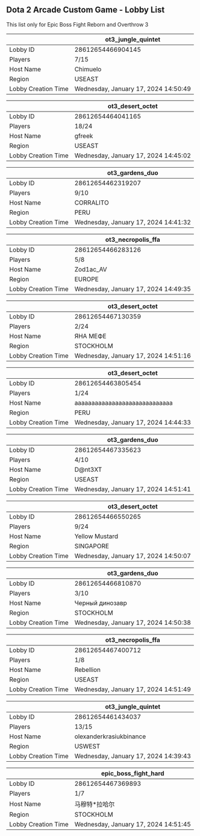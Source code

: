 ## Dota 2 Arcade Custom Game - Lobby List

This list only for Epic Boss Fight Reborn and Overthrow 3

|  | ot3_jungle_quintet |
| ------ | ------ |
| Lobby ID | 28612654466904145 |
| Players | 7/15 |
| Host Name | Chimuelo |
| Region | USEAST |
| Lobby Creation Time | Wednesday, January 17, 2024 14:50:49 |


|  | ot3_desert_octet |
| ------ | ------ |
| Lobby ID | 28612654464041165 |
| Players | 18/24 |
| Host Name | gfreek |
| Region | USEAST |
| Lobby Creation Time | Wednesday, January 17, 2024 14:45:02 |


|  | ot3_gardens_duo |
| ------ | ------ |
| Lobby ID | 28612654462319207 |
| Players | 9/10 |
| Host Name | CORRALITO |
| Region | PERU |
| Lobby Creation Time | Wednesday, January 17, 2024 14:41:32 |


|  | ot3_necropolis_ffa |
| ------ | ------ |
| Lobby ID | 28612654466283126 |
| Players | 5/8 |
| Host Name | Zod1ac_AV |
| Region | EUROPE |
| Lobby Creation Time | Wednesday, January 17, 2024 14:49:35 |


|  | ot3_desert_octet |
| ------ | ------ |
| Lobby ID | 28612654467130359 |
| Players | 2/24 |
| Host Name | ЯНА МЕФЕ |
| Region | STOCKHOLM |
| Lobby Creation Time | Wednesday, January 17, 2024 14:51:16 |


|  | ot3_desert_octet |
| ------ | ------ |
| Lobby ID | 28612654463805454 |
| Players | 1/24 |
| Host Name | aaaaaaaaaaaaaaaaaaaaaaaaaaaaa |
| Region | PERU |
| Lobby Creation Time | Wednesday, January 17, 2024 14:44:33 |


|  | ot3_gardens_duo |
| ------ | ------ |
| Lobby ID | 28612654467335623 |
| Players | 4/10 |
| Host Name | D@nt3XT |
| Region | USEAST |
| Lobby Creation Time | Wednesday, January 17, 2024 14:51:41 |


|  | ot3_desert_octet |
| ------ | ------ |
| Lobby ID | 28612654466550265 |
| Players | 9/24 |
| Host Name | Yellow Mustard |
| Region | SINGAPORE |
| Lobby Creation Time | Wednesday, January 17, 2024 14:50:07 |


|  | ot3_gardens_duo |
| ------ | ------ |
| Lobby ID | 28612654466810870 |
| Players | 3/10 |
| Host Name | Черный динозавр |
| Region | STOCKHOLM |
| Lobby Creation Time | Wednesday, January 17, 2024 14:50:38 |


|  | ot3_necropolis_ffa |
| ------ | ------ |
| Lobby ID | 28612654467400712 |
| Players | 1/8 |
| Host Name | Rebellion |
| Region | USEAST |
| Lobby Creation Time | Wednesday, January 17, 2024 14:51:49 |


|  | ot3_jungle_quintet |
| ------ | ------ |
| Lobby ID | 28612654461434037 |
| Players | 13/15 |
| Host Name | olexanderkrasiukbinance |
| Region | USWEST |
| Lobby Creation Time | Wednesday, January 17, 2024 14:39:43 |


|  | epic_boss_fight_hard |
| ------ | ------ |
| Lobby ID | 28612654467369893 |
| Players | 1/7 |
| Host Name | 马穆特*拉哈尔 |
| Region | STOCKHOLM |
| Lobby Creation Time | Wednesday, January 17, 2024 14:51:45 |


